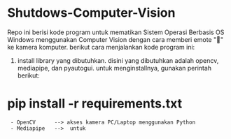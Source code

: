 # Shutdows-Computer-Vision

Repo ini berisi kode program untuk mematikan Sistem Operasi Berbasis OS Windows menggunakan Computer Vision dengan cara memberi emote "🖕" ke kamera komputer. berikut cara menjalankan kode program ini:

1. install library yang dibutuhkan. disini yang dibutuhkan adalah opencv, mediapipe, dan pyautogui. untuk menginstallnya, gunakan perintah berikut:
# pip install -r requirements.txt
     - OpenCV      --> akses kamera PC/Laptop menggunakan Python
     - Mediapipe   -->  untuk 
